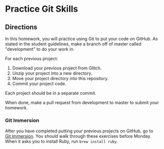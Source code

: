 # Practice Git Skills

## Directions

In this homework, you will practice using Git to put your code on GitHub. As stated in the student guidelines, make a branch off of master called "development" to do your work in.

For each previous project:

1. Download your previous project from Glitch.
1. Unzip your project into a new directory.
1. Move your project directory into this repository.
1. Commit your project code.

Each project should be in a separate commit.

When done, make a pull request from development to master to submit your homework.

### Git Immersion

After you have completed putting your previous projects on GitHub, go to [Git Immersion](http://gitimmersion.com/). You should walk through these exercises before Monday. When it asks you to install Ruby, run `brew install ruby`.
